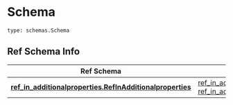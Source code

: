# Schema
```
type: schemas.Schema
```

## Ref Schema Info
Ref Schema | Input Type | Output Type
---------- | ---------- | -----------
[**ref_in_additionalproperties.RefInAdditionalproperties**](../../../../../../../../components/schema/ref_in_additionalproperties.md) | [ref_in_additionalproperties.RefInAdditionalpropertiesDictInput](../../../../../../../../components/schema/ref_in_additionalproperties.md#refinadditionalpropertiesdictinput), [ref_in_additionalproperties.RefInAdditionalpropertiesDict](../../../../../../../../components/schema/ref_in_additionalproperties.md#refinadditionalpropertiesdict) | [ref_in_additionalproperties.RefInAdditionalpropertiesDict](../../../../../../../../components/schema/ref_in_additionalproperties.md#refinadditionalpropertiesdict)
